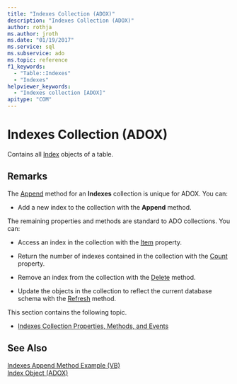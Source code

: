 ```yaml
---
title: "Indexes Collection (ADOX)"
description: "Indexes Collection (ADOX)"
author: rothja
ms.author: jroth
ms.date: "01/19/2017"
ms.service: sql
ms.subservice: ado
ms.topic: reference
f1_keywords:
  - "Table::Indexes"
  - "Indexes"
helpviewer_keywords:
  - "Indexes collection [ADOX]"
apitype: "COM"
---
```

# Indexes Collection (ADOX)
Contains all [Index](./index-object-adox.md) objects of a table.  
  
## Remarks  
 The [Append](./append-method-adox-indexes.md) method for an **Indexes** collection is unique for ADOX. You can:  
  
-   Add a new index to the collection with the **Append** method.  
  
 The remaining properties and methods are standard to ADO collections. You can:  
  
-   Access an index in the collection with the [Item](../ado-api/item-property-ado.md) property.  
  
-   Return the number of indexes contained in the collection with the [Count](../ado-api/count-property-ado.md) property.  
  
-   Remove an index from the collection with the [Delete](./delete-method-adox-collections.md) method.  
  
-   Update the objects in the collection to reflect the current database schema with the [Refresh](../ado-api/refresh-method-ado.md) method.  
  
 This section contains the following topic.  
  
-   [Indexes Collection Properties, Methods, and Events](./indexes-collection-properties-methods-and-events.md)  
  
## See Also  
 [Indexes Append Method Example (VB)](./indexes-append-method-example-vb.md)   
 [Index Object (ADOX)](./index-object-adox.md)